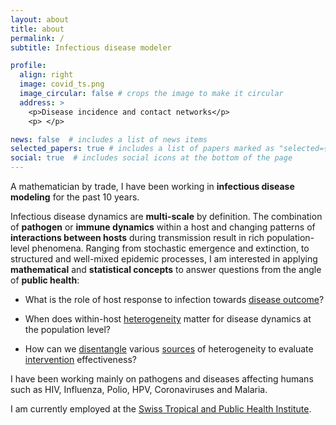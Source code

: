 ```yaml
---
layout: about
title: about
permalink: /
subtitle: Infectious disease modeler

profile:
  align: right
  image: covid_ts.png
  image_circular: false # crops the image to make it circular
  address: >
    <p>Disease incidence and contact networks</p>
    <p> </p>

news: false  # includes a list of news items
selected_papers: true # includes a list of papers marked as "selected={true}"
social: true  # includes social icons at the bottom of the page
---
```



A mathematician by trade, I have been working in **infectious disease modeling** for the past 10 years. 


Infectious disease dynamics are **multi-scale** by definition. The combination of **pathogen** or **immune dynamics** within a host and changing patterns of **interactions between hosts** during transmission result in rich population-level phenomena. Ranging from stochastic emergence and extinction, to structured and well-mixed epidemic processes, I am interested in applying **mathematical** and **statistical concepts** to answer questions from the angle of **public health**:  

* What is the role of host response to infection towards [disease outcome](https://doi.org/10.1186/1471-2164-15-1161)?

* When does within-host [heterogeneity](https://doi.org/10.1098/rspb.2022.0232) matter for disease dynamics at the population level?

* How can we [disentangle](https://doi.org/10.1016/j.ijid.2021.08.029) various [sources](https://doi.org/10.1371/journal.pbio.2002468) of heterogeneity to evaluate [intervention](https://doi.org/10.1016/j.vaccine.2019.02.073) effectiveness?

I have been working mainly on pathogens and diseases affecting humans such as HIV, Influenza, Polio, HPV, Coronaviruses and Malaria.

I am currently employed at the [Swiss Tropical and Public Health Institute](https://swisstph.ch).
